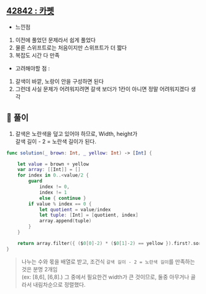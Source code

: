 ## [42842 : 카펫](https://programmers.co.kr/learn/courses/30/lessons/42842)

- 느낀점

1. 이전에 풀었던 문제라서 쉽게 풀었다 </br>
2. 물론 스위프트로는 처음이지만 스위프트가 더 짧다 </br>
3. 복잡도 시간 다 만족 </br>

- 고려해야할 점 :

1. 갈색이 바깥, 노랑이 안을 구성하면 된다 </br>
2. 그런데 사실 문제가 어려워지려면 갈색 보더가 1칸이 아니면 정말 어려워지겠다 생각

## 📌 풀이

1. 갈색은 노란색을 덮고 있어야 하므로, Width, height가 </br>
   갈색 길이 - 2 = 노란색 길이가 된다.

```swift
func solution(_ brown: Int, _ yellow: Int) -> [Int] {

    let value = brown + yellow
    var array: [[Int]] = []
    for index in 0..<value/2 {
        guard
            index != 0,
            index != 1
            else { continue }
        if value % index == 0 {
            let quotient = value/index
            let tuple: [Int] = [quotient, index]
            array.append(tuple)
        }
    }

    return array.filter({ ($0[0]-2) * ($0[1]-2) == yellow }).first?.sorted(by: >) ?? []
}
```

> 나누는 수와 몫을 배열로 받고, 조건식 `갈색 길이 - 2 = 노란색 길이`를 만족하는 것은 분명 2개임 <br>
> (ex: [8,6], [6,8].) 그 중에서 필요한건 width가 큰 것이므로, 둘중 아무거나 골라서 내림차순으로 정렬했다.
